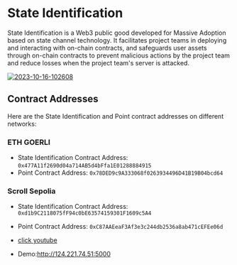# State Identification
State Identification is a Web3 public good developed for Massive Adoption based on state channel technology. It facilitates project teams in deploying and interacting with on-chain contracts, and safeguards user assets through on-chain contracts to prevent malicious actions by the project team and reduce losses when the project team's server is attacked.

<a href="https://ibb.co/Lx5qFpP"><img src="https://i.ibb.co/7n4Tfyz/2023-10-16-102608.png" alt="2023-10-16-102608" border="0" /></a>
## Contract Addresses

Here are the State Identification and Point contract addresses on different networks:

### ETH GOERLI

- State Identification Contract Address: `0x477A11f2690d04a714AB5d4bFfa1E01288884915`
- Point Contract Address: `0x78DED9c9A333068f0263934496D41B19B04bcd64`

### Scroll Sepolia

- State Identification Contract Address: `0xd1b9C2118075fF94c0bE63574159301F1609c5A4`
- Point Contract Address: `0xC87AAEeaF3Af3e3c244db2536a8ab471cEFEe06d`

- [click youtube](https://www.youtube.com/watch?v=GcKP-ao5HUQ)
  
- Demo:http://124.221.74.51:5000


